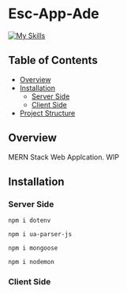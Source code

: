 # Esc-App-Ade

[![My Skills](https://skillicons.dev/icons?i=mongo,express,react,nodejs,js,html,css,mui)](https://skillicons.dev)

## Table of Contents

- [Overview](#overview)
- [Installation](#installation)
  - [Server Side](#server-side)
  - [Client Side](#client-side)
- [Project Structure](#project-structure)

## Overview
MERN Stack Web Applcation. WIP

## Installation

### Server Side
```
npm i dotenv
```
```
npm i ua-parser-js
```
```
npm i mongoose
```
```
npm i nodemon
```
### Client Side